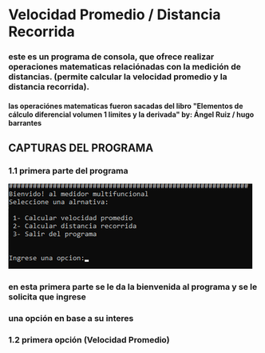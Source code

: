 # Velocidad Promedio / Distancia Recorrida

### este es un programa de consola, que ofrece realizar operaciones matematicas relaciónadas con la medición de distancias. (permite calcular la velocidad promedio y la distancia recorrida).

#### las operaciónes matematicas fueron sacadas del libro "Elementos de cálculo diferencial volumen 1 limites y la derivada" by: Ángel Ruiz / hugo barrantes

## CAPTURAS DEL PROGRAMA

### 1.1 primera parte del programa 
![captura1!](.\capturas\PrimerBucle.png)

### en esta primera parte se le da la bienvenida al programa y se le solicita que ingrese
### una opción en base a su interes

### 1.2 primera opción (Velocidad Promedio)



